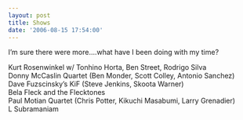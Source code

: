 ```yaml
---
layout: post
title: Shows
date: '2006-08-15 17:54:00'
---
```


I&rsquo;m sure there were more&hellip;.what have I been doing with my time?

Kurt Rosenwinkel w/ Tonhino Horta, Ben Street, Rodrigo Silva<br/>
Donny McCaslin Quartet (Ben Monder, Scott Colley, Antonio Sanchez)<br/>
Dave Fuzscinsky&rsquo;s KiF (Steve Jenkins, Skoota Warner)<br/>
Bela Fleck and the Flecktones<br/>
Paul Motian Quartet (Chris Potter, Kikuchi Masabumi, Larry Grenadier)<br/>
L Subramaniam